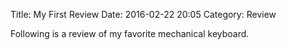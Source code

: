 Title: My First Review
Date: 2016-02-22 20:05
Category: Review

Following is a review of my favorite mechanical keyboard.